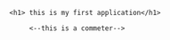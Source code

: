 <!DOCTYPE html>

<html>

 <head> 
        <title>  hello world ! </title>
 </head>

<body> 

    <h1> this is my first application</h1>
   
         <--this is a commeter-->
         
  </body>










  
</html>
